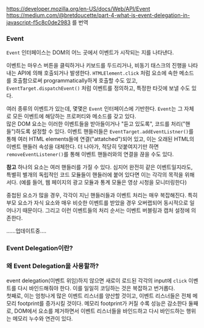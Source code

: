 https://developer.mozilla.org/en-US/docs/Web/API/Event
https://medium.com/@bretdoucette/part-4-what-is-event-delegation-in-javascript-f5c8c0de2983 를 번역<br>

### Event
`Event` 인터페이스는 DOM의 어느 곳에서 이벤트가 시작되는 지를 나타낸다.

이벤트는 마우스 버튼을 클릭하거나 키보드를 두드리거나, 비동기 태스크의 진행을 나타내는 API에 의해 호출되거나 발생한다.
`HTMLElement.click` 처럼 요소에 속한 메소드를 호출함으로써 programmatically하게 호출할 수도 있고, `EventTarget.dispatchEvent()` 처럼 이벤트를 정의하고, 특정한 타깃에 보낼 수도 있다.<br>

여러 종류의 이벤트가 있는데, 몇몇은 `Event` 인터페이스에 기반한다. `Event`는 그 자체로 모든 이벤트에 해당하는 프로퍼티와 메소드를 갖고 있다.<br>
많은 DOM 요소는 이러한 이벤트들을 받아들이거나 "듣고 있도록", 코드를 처리("핸들")하도록 설정할 수 있다.
이벤트 핸들러들은 `EventTarget.addEventListner()`를 통해 여러 HTML elements들에 연결("attatched")되어 있고, 이는 오래된 HTML의 이벤트 핸들러 속성을 대체한다.
더 나아가, 적당히 덧붙여지기만 하면 `removeEventListener()`를 통해 이벤트 핸들러와의 연결을 끊을 수도 있다.

**참고**
하나의 요소는 여러 핸들러를 가질 수 있다. 심지어 완전히 같은 이벤트일지라도, 특별히 별개의 독립적인 코드 모듈들이 핸들러에 붙어 있다면 이는 각각의 목적을 위해서다.
(예를 들어, 웹 페이지의 광고 모듈과 통계 모듈은 영상 시청을 모니터링한다)<br>

중첩된 요소가 많을 경우, 각각이 지닌 핸들러들과 이벤트 처리는 매우 복잡해진다. 특히 부모 요소가 자식 요소와 매우 비슷한 이벤트를 받았을 경우 
오버랩되어 동시적으로 일어나기 때문이다. 그리고 이런 이벤트들의 처리 순서는 이벤트 버블링과 캡처 설정에 의존한다.

......업데이트중....
### Event Delegation이란?

### 왜 Event Delegation을 사용할까?
event delegation(이벤트 위임)하지 않으면 새로이 로드된 각각의 input에 `click` 이벤트를 다시 바인드해줘야 한다. 이를 일일히 코딩하는 것은 복잡하고 번거롭다.<br>
첫째로, 이는 엄청나게 많은 이벤트 리스너를 양산할 것이고, 이벤트 리스너들은 전체 메모리 footprint를 증가시킬 것이다. 메모리 footprint가 커질 수록 성능은 감소한다
둘째로, DOM에서 요소를 제거하면서 이벤트 리스너들을 바인드하고 다시 바인드하는 행위는 메모리 누수와 연관이 있다. 
